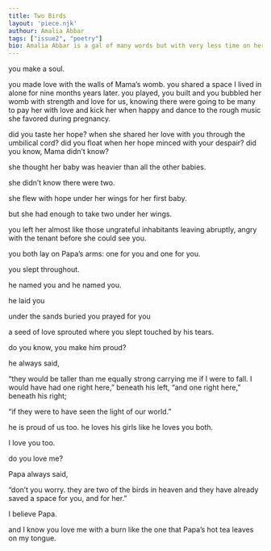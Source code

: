 ```yaml
---
title: Two Birds
layout: 'piece.njk'
authour: Amalia Abbar
tags: ["issue2", "poetry"]
bio: Amalia Abbar is a gal of many words but with very less time on her fingers and toes. She often tends to give the impression that being a part-time ghostwriter and freelance content writer makes her your nonpareil perfectionist writer; when that’s not the case at all! She is constantly battling an army of insecurities, while trying to support her writing empire with debilitating arms, deriving strength from her clandestine affair with words. If a Brooding Amalia is not munching or crunching on Dickinson’s or Plath’s poetry, then she is probably cooking stories in her own head.
---
```


you make a soul.

you made love
with the walls of
Mama’s womb.
you shared a space
I lived in alone
for nine months
years later.
you played,
you built
and you bubbled
her womb
with strength and love
for us,
knowing there were going
to be many
to pay her with love
and kick her
when happy
and dance to the
rough music
she favored
during pregnancy.

did you taste her hope?
when she shared her love
with you through the
umbilical cord?
did you float
when her hope
minced with your despair?
did you know,
Mama didn’t know?


she thought
her baby was
heavier
than all the other babies.


she didn’t know
there were two.

she flew with hope
under her wings
for her first baby.

but she had enough
to take two
under her wings.

you left her
almost like those
ungrateful inhabitants
leaving abruptly,
angry with the tenant
before she could
see you.

you both lay
on Papa’s
arms:
one for you
and
one for you.

you slept
throughout.

he named you
and
he named you.

he laid you

under the sands
buried you
prayed for you

a seed of love
sprouted
where you slept
touched
by his tears.

do you know,
you make him proud?

he always said,

“they would be taller than me
equally strong
carrying me
if I were to fall.
I would have had one right here,”
beneath his left,
“and one right here,”
beneath his right;

“if they were to have seen the light
of our world.”

he is proud of us too.
he loves his girls
like he loves you both.

I love you too.

do you love me?

Papa always said,

“don’t you worry. they are two of the birds in heaven and they have already saved a space for you,
and for her.”

I believe Papa.

and I know you love me
with a burn
like the one
that
Papa’s hot tea
leaves
on my tongue.